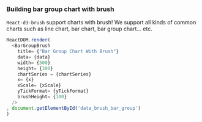 ### Building bar group chart with brush

`React-d3-brush` support charts with brush! We support all kinds of common charts such as line chart, bar chart, bar group chart... etc.


<div id="data_brush_bar_group" class="demo home-right"></div>
<script src="/react-d3-example/dist/simple/min/bar_group_brush.min.js"></script>

<!--!!import '../../react-d3-example/simple/bar_group_brush/bar_group_brush.js';-->

```js
ReactDOM.render(
  <BarGroupBrush
    title= {"Bar Group Chart With Brush"}
    data= {data}
    width= {500}
    height= {300}
    chartSeries = {chartSeries}
    x= {x}
    xScale= {xScale}
    yTickFormat= {yTickFormat}
    brushHeight= {100}
  />
, document.getElementById('data_brush_bar_group')
)
```
